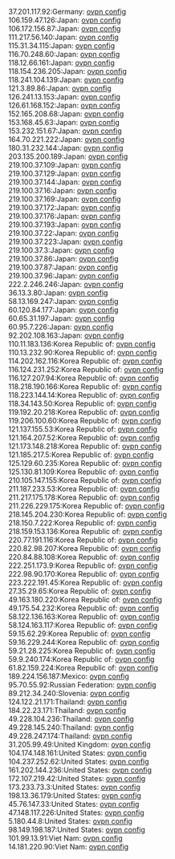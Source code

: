 37.201.117.92:Germany: [ovpn config](vpn/37_201_117_92.ovpn)  
106.159.47.126:Japan: [ovpn config](vpn/106_159_47_126.ovpn)  
106.172.156.87:Japan: [ovpn config](vpn/106_172_156_87.ovpn)  
111.217.56.140:Japan: [ovpn config](vpn/111_217_56_140.ovpn)  
115.31.34.115:Japan: [ovpn config](vpn/115_31_34_115.ovpn)  
116.70.248.60:Japan: [ovpn config](vpn/116_70_248_60.ovpn)  
118.12.66.161:Japan: [ovpn config](vpn/118_12_66_161.ovpn)  
118.154.236.205:Japan: [ovpn config](vpn/118_154_236_205.ovpn)  
118.241.104.139:Japan: [ovpn config](vpn/118_241_104_139.ovpn)  
121.3.89.86:Japan: [ovpn config](vpn/121_3_89_86.ovpn)  
126.241.13.153:Japan: [ovpn config](vpn/126_241_13_153.ovpn)  
126.61.168.152:Japan: [ovpn config](vpn/126_61_168_152.ovpn)  
152.165.208.68:Japan: [ovpn config](vpn/152_165_208_68.ovpn)  
153.168.45.63:Japan: [ovpn config](vpn/153_168_45_63.ovpn)  
153.232.151.67:Japan: [ovpn config](vpn/153_232_151_67.ovpn)  
164.70.221.222:Japan: [ovpn config](vpn/164_70_221_222.ovpn)  
180.31.232.144:Japan: [ovpn config](vpn/180_31_232_144.ovpn)  
203.135.200.189:Japan: [ovpn config](vpn/203_135_200_189.ovpn)  
219.100.37.109:Japan: [ovpn config](vpn/219_100_37_109.ovpn)  
219.100.37.129:Japan: [ovpn config](vpn/219_100_37_129.ovpn)  
219.100.37.144:Japan: [ovpn config](vpn/219_100_37_144.ovpn)  
219.100.37.16:Japan: [ovpn config](vpn/219_100_37_16.ovpn)  
219.100.37.169:Japan: [ovpn config](vpn/219_100_37_169.ovpn)  
219.100.37.172:Japan: [ovpn config](vpn/219_100_37_172.ovpn)  
219.100.37.176:Japan: [ovpn config](vpn/219_100_37_176.ovpn)  
219.100.37.193:Japan: [ovpn config](vpn/219_100_37_193.ovpn)  
219.100.37.22:Japan: [ovpn config](vpn/219_100_37_22.ovpn)  
219.100.37.223:Japan: [ovpn config](vpn/219_100_37_223.ovpn)  
219.100.37.3:Japan: [ovpn config](vpn/219_100_37_3.ovpn)  
219.100.37.86:Japan: [ovpn config](vpn/219_100_37_86.ovpn)  
219.100.37.87:Japan: [ovpn config](vpn/219_100_37_87.ovpn)  
219.100.37.96:Japan: [ovpn config](vpn/219_100_37_96.ovpn)  
222.2.246.246:Japan: [ovpn config](vpn/222_2_246_246.ovpn)  
36.13.3.80:Japan: [ovpn config](vpn/36_13_3_80.ovpn)  
58.13.169.247:Japan: [ovpn config](vpn/58_13_169_247.ovpn)  
60.120.84.177:Japan: [ovpn config](vpn/60_120_84_177.ovpn)  
60.65.31.197:Japan: [ovpn config](vpn/60_65_31_197.ovpn)  
60.95.7.226:Japan: [ovpn config](vpn/60_95_7_226.ovpn)  
92.202.108.163:Japan: [ovpn config](vpn/92_202_108_163.ovpn)  
110.11.183.136:Korea Republic of: [ovpn config](vpn/110_11_183_136.ovpn)  
110.13.232.90:Korea Republic of: [ovpn config](vpn/110_13_232_90.ovpn)  
114.202.162.116:Korea Republic of: [ovpn config](vpn/114_202_162_116.ovpn)  
116.124.231.252:Korea Republic of: [ovpn config](vpn/116_124_231_252.ovpn)  
116.127.207.94:Korea Republic of: [ovpn config](vpn/116_127_207_94.ovpn)  
118.218.190.166:Korea Republic of: [ovpn config](vpn/118_218_190_166.ovpn)  
118.223.144.14:Korea Republic of: [ovpn config](vpn/118_223_144_14.ovpn)  
118.34.143.50:Korea Republic of: [ovpn config](vpn/118_34_143_50.ovpn)  
119.192.20.218:Korea Republic of: [ovpn config](vpn/119_192_20_218.ovpn)  
119.206.100.60:Korea Republic of: [ovpn config](vpn/119_206_100_60.ovpn)  
121.137.155.53:Korea Republic of: [ovpn config](vpn/121_137_155_53.ovpn)  
121.164.207.52:Korea Republic of: [ovpn config](vpn/121_164_207_52.ovpn)  
121.173.148.218:Korea Republic of: [ovpn config](vpn/121_173_148_218.ovpn)  
121.185.217.5:Korea Republic of: [ovpn config](vpn/121_185_217_5.ovpn)  
125.129.60.235:Korea Republic of: [ovpn config](vpn/125_129_60_235.ovpn)  
125.130.81.109:Korea Republic of: [ovpn config](vpn/125_130_81_109.ovpn)  
210.105.147.155:Korea Republic of: [ovpn config](vpn/210_105_147_155.ovpn)  
211.187.233.53:Korea Republic of: [ovpn config](vpn/211_187_233_53.ovpn)  
211.217.175.178:Korea Republic of: [ovpn config](vpn/211_217_175_178.ovpn)  
211.226.229.175:Korea Republic of: [ovpn config](vpn/211_226_229_175.ovpn)  
218.145.204.230:Korea Republic of: [ovpn config](vpn/218_145_204_230.ovpn)  
218.150.7.222:Korea Republic of: [ovpn config](vpn/218_150_7_222.ovpn)  
218.159.153.136:Korea Republic of: [ovpn config](vpn/218_159_153_136.ovpn)  
220.77.191.116:Korea Republic of: [ovpn config](vpn/220_77_191_116.ovpn)  
220.82.98.207:Korea Republic of: [ovpn config](vpn/220_82_98_207.ovpn)  
220.84.88.108:Korea Republic of: [ovpn config](vpn/220_84_88_108.ovpn)  
222.251.173.9:Korea Republic of: [ovpn config](vpn/222_251_173_9.ovpn)  
222.98.90.170:Korea Republic of: [ovpn config](vpn/222_98_90_170.ovpn)  
223.222.191.45:Korea Republic of: [ovpn config](vpn/223_222_191_45.ovpn)  
27.35.29.65:Korea Republic of: [ovpn config](vpn/27_35_29_65.ovpn)  
49.163.180.220:Korea Republic of: [ovpn config](vpn/49_163_180_220.ovpn)  
49.175.54.232:Korea Republic of: [ovpn config](vpn/49_175_54_232.ovpn)  
58.122.136.163:Korea Republic of: [ovpn config](vpn/58_122_136_163.ovpn)  
58.124.163.117:Korea Republic of: [ovpn config](vpn/58_124_163_117.ovpn)  
59.15.62.29:Korea Republic of: [ovpn config](vpn/59_15_62_29.ovpn)  
59.16.229.244:Korea Republic of: [ovpn config](vpn/59_16_229_244.ovpn)  
59.21.28.225:Korea Republic of: [ovpn config](vpn/59_21_28_225.ovpn)  
59.9.240.174:Korea Republic of: [ovpn config](vpn/59_9_240_174.ovpn)  
61.82.159.224:Korea Republic of: [ovpn config](vpn/61_82_159_224.ovpn)  
189.224.156.187:Mexico: [ovpn config](vpn/189_224_156_187.ovpn)  
95.70.55.92:Russian Federation: [ovpn config](vpn/95_70_55_92.ovpn)  
89.212.34.240:Slovenia: [ovpn config](vpn/89_212_34_240.ovpn)  
124.122.21.171:Thailand: [ovpn config](vpn/124_122_21_171.ovpn)  
184.22.23.171:Thailand: [ovpn config](vpn/184_22_23_171.ovpn)  
49.228.104.236:Thailand: [ovpn config](vpn/49_228_104_236.ovpn)  
49.228.145.240:Thailand: [ovpn config](vpn/49_228_145_240.ovpn)  
49.228.247.174:Thailand: [ovpn config](vpn/49_228_247_174.ovpn)  
31.205.99.49:United Kingdom: [ovpn config](vpn/31_205_99_49.ovpn)  
104.174.148.161:United States: [ovpn config](vpn/104_174_148_161.ovpn)  
104.237.252.62:United States: [ovpn config](vpn/104_237_252_62.ovpn)  
161.202.144.236:United States: [ovpn config](vpn/161_202_144_236.ovpn)  
172.107.219.42:United States: [ovpn config](vpn/172_107_219_42.ovpn)  
173.233.73.3:United States: [ovpn config](vpn/173_233_73_3.ovpn)  
198.13.36.179:United States: [ovpn config](vpn/198_13_36_179.ovpn)  
45.76.147.33:United States: [ovpn config](vpn/45_76_147_33.ovpn)  
47.148.117.226:United States: [ovpn config](vpn/47_148_117_226.ovpn)  
5.180.44.8:United States: [ovpn config](vpn/5_180_44_8.ovpn)  
98.149.198.187:United States: [ovpn config](vpn/98_149_198_187.ovpn)  
101.99.13.91:Viet Nam: [ovpn config](vpn/101_99_13_91.ovpn)  
14.181.220.90:Viet Nam: [ovpn config](vpn/14_181_220_90.ovpn)  
